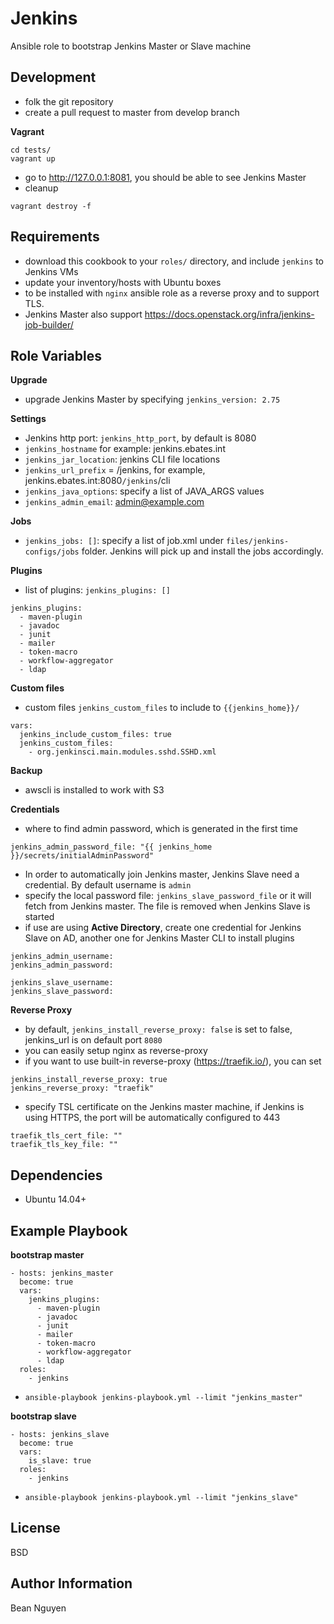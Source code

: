 Jenkins
=========

Ansible role to bootstrap Jenkins Master or Slave machine

Development
------------

- folk the git repository
- create a pull request to master from develop branch

**Vagrant**

```
cd tests/
vagrant up
```
- go to http://127.0.0.1:8081, you should be able to see Jenkins Master
- cleanup

```
vagrant destroy -f
```

Requirements
------------

- download this cookbook to your `roles/` directory, and include `jenkins` to Jenkins VMs
- update your inventory/hosts with Ubuntu boxes
- to be installed with `nginx` ansible role as a reverse proxy and to support TLS.
- Jenkins Master also support https://docs.openstack.org/infra/jenkins-job-builder/

Role Variables
--------------
**Upgrade**
- upgrade Jenkins Master by specifying `jenkins_version: 2.75`

**Settings**

- Jenkins http port: `jenkins_http_port`, by default is 8080
- `jenkins_hostname` for example: jenkins.ebates.int
- `jenkins_jar_location`: jenkins CLI file locations
- `jenkins_url_prefix` = /jenkins, for example, jenkins.ebates.int:8080`/jenkins`/cli
- `jenkins_java_options`: specify a list of JAVA_ARGS values
- `jenkins_admin_email`: admin@example.com

**Jobs**

- `jenkins_jobs: []`: specify a list of job.xml under `files/jenkins-configs/jobs` folder. Jenkins will pick up and install the jobs accordingly.

**Plugins**

- list of plugins: `jenkins_plugins: []`

```
jenkins_plugins:
  - maven-plugin
  - javadoc
  - junit
  - mailer
  - token-macro
  - workflow-aggregator
  - ldap
```

**Custom files**

- custom files `jenkins_custom_files` to include to `{{jenkins_home}}/`

```
vars:
  jenkins_include_custom_files: true
  jenkins_custom_files:
    - org.jenkinsci.main.modules.sshd.SSHD.xml
```

**Backup**

- awscli is installed to work with S3

**Credentials**

- where to find admin password, which is generated in the first time

```
jenkins_admin_password_file: "{{ jenkins_home }}/secrets/initialAdminPassword"
```

- In order to automatically join Jenkins master, Jenkins Slave need a credential. By default username is `admin`
- specify the local password file: `jenkins_slave_password_file` or it will fetch from Jenkins master. The file is removed when Jenkins Slave is started
- if use are using **Active Directory**, create one credential for Jenkins Slave on AD, another one for Jenkins Master CLI to install plugins

```
jenkins_admin_username:
jenkins_admin_password:

jenkins_slave_username:
jenkins_slave_password:
```

**Reverse Proxy**

- by default, `jenkins_install_reverse_proxy: false` is set to false, jenkins_url is on default port `8080`
- you can easily setup nginx as reverse-proxy
- if you want to use built-in reverse-proxy (https://traefik.io/), you can set

```
jenkins_install_reverse_proxy: true
jenkins_reverse_proxy: "traefik"
```

- specify TSL certificate on the Jenkins master machine, if Jenkins is using HTTPS, the port will be automatically configured to 443

```
traefik_tls_cert_file: ""
traefik_tls_key_file: ""
```

Dependencies
------------

- Ubuntu 14.04+

Example Playbook
----------------

**bootstrap master**

```
- hosts: jenkins_master
  become: true
  vars:
    jenkins_plugins:
      - maven-plugin
      - javadoc
      - junit
      - mailer
      - token-macro
      - workflow-aggregator
      - ldap
  roles:
    - jenkins
```

- `ansible-playbook jenkins-playbook.yml --limit "jenkins_master"`

**bootstrap slave**

```
- hosts: jenkins_slave
  become: true
  vars:
    is_slave: true
  roles:
    - jenkins
```

- `ansible-playbook jenkins-playbook.yml --limit "jenkins_slave"`

License
-------

BSD

Author Information
------------------

Bean Nguyen
